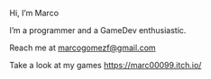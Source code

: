 Hi, I’m Marco

I’m a programmer and a GameDev enthusiastic.

Reach me at marcogomezf@gmail.com

Take a look at my games https://marc00099.itch.io/
